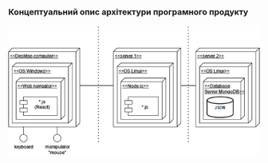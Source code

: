 ### Концептуальний опис архітектури програмного продукту
![SoftwareArchitectConcept](SoftwareArchitectConcept.jpg)
